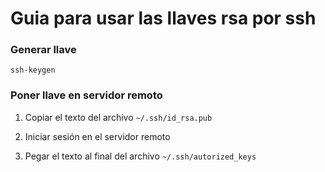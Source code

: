 # Guia para usar las llaves rsa por ssh

### Generar llave

`ssh-keygen`
 
### Poner llave en servidor remoto

1. Copiar el texto del archivo `~/.ssh/id_rsa.pub`

2. Iniciar sesión en el servidor remoto

3. Pegar el texto al final del archivo `~/.ssh/autorized_keys`
